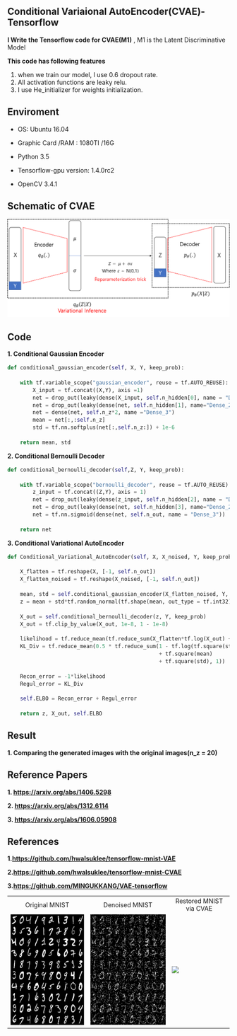 ## Conditional Variaional AutoEncoder(CVAE)-Tensorflow

**I Write the Tensorflow code for CVAE(M1)** , M1 is the Latent Discriminative Model



**This code has following features**
1. when we train our model, I use 0.6 dropout rate.
2. All activation functions are leaky relu.
3. I use He_initializer for weights initialization.

## Enviroment
- OS: Ubuntu 16.04

- Graphic Card /RAM : 1080TI /16G

- Python 3.5

- Tensorflow-gpu version:  1.4.0rc2 

- OpenCV 3.4.1

## Schematic of CVAE

![사진1](https://github.com/MINGUKKANG/CVAE/blob/master/images/CVAE.png)

## Code

**1. Conditional Gaussian Encoder**
```python
def conditional_gaussian_encoder(self, X, Y, keep_prob):

    with tf.variable_scope("gaussian_encoder", reuse = tf.AUTO_REUSE):
        X_input = tf.concat((X,Y), axis =1)
        net = drop_out(leaky(dense(X_input, self.n_hidden[0], name = "Dense_1")), keep_prob)
        net = drop_out(leaky(dense(net, self.n_hidden[1], name="Dense_2")), keep_prob)
        net = dense(net, self.n_z*2, name ="Dense_3")
        mean = net[:,:self.n_z]
        std = tf.nn.softplus(net[:,self.n_z:]) + 1e-6

    return mean, std
```

**2. Conditional Bernoulli Decoder**
```python
def conditional_bernoulli_decoder(self,Z, Y, keep_prob):

    with tf.variable_scope("bernoulli_decoder", reuse = tf.AUTO_REUSE):
        z_input = tf.concat((Z,Y), axis = 1)
        net = drop_out(leaky(dense(z_input, self.n_hidden[2], name = "Dense_1")), keep_prob)
        net = drop_out(leaky(dense(net, self.n_hidden[3], name="Dense_2")), keep_prob)
        net = tf.nn.sigmoid(dense(net, self.n_out, name = "Dense_3"))
    
    return net
```

**3. Conditional Variational AutoEncoder**
```python
def Conditional_Variational_AutoEncoder(self, X, X_noised, Y, keep_prob):

    X_flatten = tf.reshape(X, [-1, self.n_out])
    X_flatten_noised = tf.reshape(X_noised, [-1, self.n_out])

    mean, std = self.conditional_gaussian_encoder(X_flatten_noised, Y, keep_prob)
    z = mean + std*tf.random_normal(tf.shape(mean, out_type = tf.int32), 0, 1, dtype = tf.float32)

    X_out = self.conditional_bernoulli_decoder(z, Y, keep_prob)
    X_out = tf.clip_by_value(X_out, 1e-8, 1 - 1e-8)

    likelihood = tf.reduce_mean(tf.reduce_sum(X_flatten*tf.log(X_out) + (1 - X_flatten)*tf.log(1 - X_out), 1))
    KL_Div = tf.reduce_mean(0.5 * tf.reduce_sum(1 - tf.log(tf.square(std) + 1e-8)
                                                + tf.square(mean)
                                                + tf.square(std), 1))

    Recon_error = -1*likelihood
    Regul_error = KL_Div

    self.ELBO = Recon_error + Regul_error

    return z, X_out, self.ELBO
```

## Result
**1. Comparing the generated images with the original images(n_z = 20)**


<table align='center'>
<tr align='center'>
<td> Original MNIST </td>
<td> Denoised MNIST </td>
<td> Restored MNIST via CVAE </td>
</tr>
<tr>
<td><img src = 'images/ori_input_images.png' height = '250px'>
<td><img src = 'images/input_image_noised.png' height = '250px'>
<td><img src = 'image/Manifold_canvas_75.png' height = '250px'>
</tr>
    
## Reference Papers
**1. https://arxiv.org/abs/1406.5298**

**2. https://arxiv.org/abs/1312.6114**

**3. https://arxiv.org/abs/1606.05908**

## References

**1.https://github.com/hwalsuklee/tensorflow-mnist-VAE**

**2.https://github.com/hwalsuklee/tensorflow-mnist-CVAE**

**3.https://github.com/MINGUKKANG/VAE-tensorflow**
